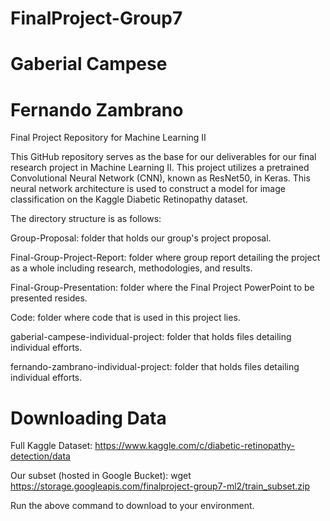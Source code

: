 # FinalProject-Group7
# Gaberial Campese
# Fernando Zambrano
Final Project Repository for Machine Learning II

This GitHub repository serves as the base for our deliverables for our final research project in Machine Learning II. This project utilizes a pretrained Convolutional Neural Network (CNN), known as ResNet50, in Keras. This neural network architecture is used to construct a model for image classification on the Kaggle Diabetic Retinopathy dataset.

The directory structure is as follows:
  
  Group-Proposal: folder that holds our group's project proposal.
  
  Final-Group-Project-Report: folder where group report detailing the project as a whole including research, methodologies, 
  and results.
  
  Final-Group-Presentation: folder where the Final Project PowerPoint to be presented resides.
  
  Code: folder where code that is used in this project lies.
  
  gaberial-campese-individual-project: folder that holds files detailing individual efforts.
  
  fernando-zambrano-individual-project: folder that holds files detailing individual efforts.

# Downloading Data

Full Kaggle Dataset: https://www.kaggle.com/c/diabetic-retinopathy-detection/data

Our subset (hosted in Google Bucket): wget https://storage.googleapis.com/finalproject-group7-ml2/train_subset.zip

Run the above command to download to your environment.
